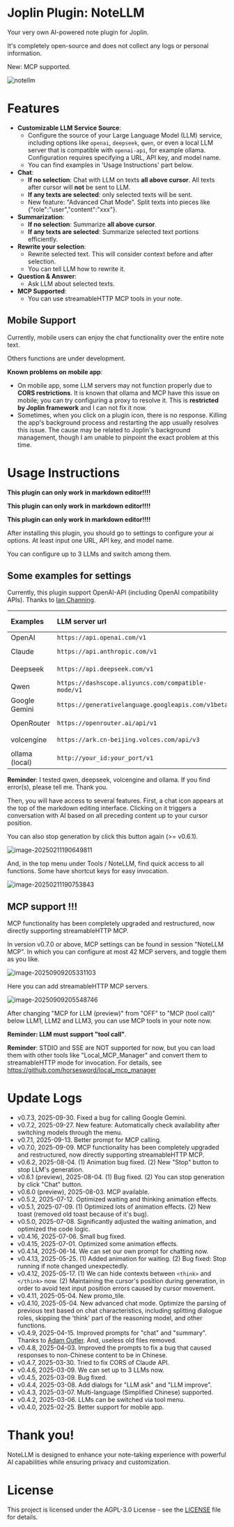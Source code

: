 # Joplin Plugin: NoteLLM

Your very own AI-powered note plugin for Joplin. 

It's completely open-source and does not collect any logs or personal information.

New: MCP supported.

![notellm](./_img/notellm.gif)

# Features

- **Customizable LLM Service Source**: 
    - Configure the source of your Large Language Model (LLM) service, including options like `openai`, `deepseek`, `qwen`, or even a local LLM server that is compatible with `openai-api`, for example ollama. Configuration requires specifying a URL, API key, and model name.
    - You can find examples in 'Usage Instructions' part below.
- **Chat**: 
    - **If no selection**: Chat with LLM on texts **all above cursor**. All texts after cursor will **not** be sent to LLM.
    - **If any texts are selected**: only selected texts will be sent.
    - New feature: "Advanced Chat Mode". Split texts into pieces like {"role":"user","content":"xxx"}.
- **Summarization**: 
    - **If no selection**: Summarize **all above cursor**.
    - **If any texts are selected**: Summarize selected text portions efficiently. 
- **Rewrite your selection**: 
    - Rewrite selected text. This will consider context before and after selection. 
    - You can tell LLM how to rewrite it.
- **Question & Answer**: 
    - Ask LLM about selected texts.
- **MCP Supported**:
    - You can use streamableHTTP MCP tools in your note.  

## Mobile Support

Currently, mobile users can enjoy the chat functionality over the entire note text. 

Others functions are under development.

**Known problems on mobile app**:
- On mobile app, some LLM servers may not function properly due to **CORS restrictions**. It is known that ollama and MCP have this issue on mobile; you can try configuring a proxy to resolve it. This is **restricted by Joplin framework** and I can not fix it now.
- Sometimes, when you click on a plugin icon, there is no response. Killing the app's background process and restarting the app usually resolves this issue. The cause may be related to Joplin's background management, though I am unable to pinpoint the exact problem at this time.

# Usage Instructions

**This plugin can only work in markdown editor!!!!**

**This plugin can only work in markdown editor!!!!**

**This plugin can only work in markdown editor!!!!**

After installing this plugin, you should go to settings to configure your ai options. At least input one URL, API key, and model name.

You can configure up to 3 LLMs and switch among them.

## Some examples for settings

Currently, this plugin support OpenAI-API (including OpenAI compatibility APIs). Thanks to [Ian Channing](https://github.com/ianchanning).

| Examples | LLM server url | LLM model name (examples) |
| :----------------------------------------- | :--------------------------------------- | ------------------------------------------ |
| OpenAI | `https://api.openai.com/v1` | `o3` |
| Claude | `https://api.anthropic.com/v1` | `claude-3-7-sonnet-20250219` |
| Deepseek | `https://api.deepseek.com/v1` | `deepseek-chat`,  or `deepseek-reasoner` |
| Qwen | `https://dashscope.aliyuncs.com/compatible-mode/v1` | `qwen-plus` |
| Google Gemini | `https://generativelanguage.googleapis.com/v1beta` | `gemini-2.0-flash` |
| OpenRouter | `https://openrouter.ai/api/v1` | `google/gemini-2.5-flash` |
| volcengine | `https://ark.cn-beijing.volces.com/api/v3` | `doubao-1.5-pro-32k` |
| ollama (local) | `http://your_id:your_port/v1` | `(YOUR_MODEL_NAME)` |

**Reminder**: I tested qwen, deepseek, volcengine and ollama. If you find error(s), please tell me. Thank you.



Then, you will have access to several features. First, a chat icon appears at the top of the markdown editing interface. Clicking on it triggers a conversation with AI based on all preceding content up to your cursor position.

You can also stop generation by click this button again (>= v0.6.1).

![image-20250211190649811](./_img/image-20250211190649811.png)

And, in the top menu under Tools / NoteLLM, find quick access to all functions. Some have shortcut keys for easy invocation.

![image-20250211190753843](./_img/image-20250211190753843.png)

## MCP support !!!

MCP functionality has been completely upgraded and restructured, now directly supporting streamableHTTP MCP.

In version v0.7.0 or above, MCP settings can be found in session "NoteLLM MCP". In which you can configure at most 42 MCP servers, and toggle them as you like.

![image-20250909205331103](./_img/image-20250909205331103.png)

Here you can add streamableHTTP MCP servers.

![image-20250909205548746](./_img/image-20250909205548746.png)



After changing "MCP for LLM (preview)" from "OFF" to "MCP (tool call)" below LLM1, LLM2 and LLM3, you can use MCP tools in your note now. 

**Reminder: LLM must support "tool call"**.

**Reminder**: STDIO and SSE are NOT supported for now, but you can load them with other tools like "Local_MCP_Manager" and convert them to streamableHTTP mode for invocation. For details, see https://github.com/horsesword/local_mcp_manager




# Update Logs

- v0.7.3, 2025-09-30. Fixed a bug for calling Google Gemini.
- v0.7.2, 2025-09-27. New feature: Automatically check availability after switching models through the menu.
- v0.7.1, 2025-09-13. Better prompt for MCP calling.
- v0.7.0, 2025-09-09. MCP functionality has been completely upgraded and restructured, now directly supporting streamableHTTP MCP.
- v0.6.2, 2025-08-04. (1) Animation bug fixed. (2) New "Stop" button to stop LLM's generation.
- v0.6.1 (preview), 2025-08-04. (1) Bug fixed. (2) You can stop generation by click "Chat" button.
- v0.6.0 (preview), 2025-08-03. MCP available.
- v0.5.2, 2025-07-12. Optimized waiting and thinking animation effects.
- v0.5.1, 2025-07-09. (1) Optimized lots of animation effects. (2) New toast (removed old toast because of it's bug).
- v0.5.0, 2025-07-08. Significantly adjusted the waiting animation, and optimized the code logic.
- v0.4.16, 2025-07-06. Small bug fixed.
- v0.4.15, 2025-07-01. Optimized some animation effects.
- v0.4.14, 2025-06-14. We can set our own prompt for chatting now.
- v0.4.13, 2025-05-25. (1) Added animation for waiting. (2) Bug fixed: Stop running if note changed unexpectedly.
- v0.4.12, 2025-05-17. (1) We can hide contexts between `<think>` and `</think>` now. (2) Maintaining the cursor's position during generation, in order to avoid text input position errors caused by cursor movement.
- v0.4.11, 2025-05-04. New promo_tile.
- v0.4.10, 2025-05-04. New advanced chat mode. Optimize the parsing of previous text based on chat characteristics, including splitting dialogue roles, skipping the 'think' part of the reasoning model, and other functions.
- v0.4.9, 2025-04-15. Improved prompts for "chat" and "summary". Thanks to [Adam Outler](https://github.com/adamoutler). And, useless old files removed.
- v0.4.8, 2025-04-03. Improved the prompts to fix a bug that caused responses to non-Chinese content to be in Chinese.
- v0.4.7, 2025-03-30. Tried to fix CORS of Claude API.
- v0.4.6, 2025-03-09. We can set up to 3 LLMs now.
- v0.4.5, 2025-03-09. Bug fixed.
- v0.4.4, 2025-03-08. Add dialogs for "LLM ask" and "LLM improve".
- v0.4.3, 2025-03-07. Multi-language (Simplified Chinese) supported.
- v0.4.2, 2025-03-06. LLMs can be switched via tool menu.
- v0.4.0, 2025-02-25. Better support for mobile app.

# Thank you!

NoteLLM is designed to enhance your note-taking experience with powerful AI capabilities while ensuring privacy and customization.

# License

This project is licensed under the AGPL-3.0 License - see the [LICENSE](LICENSE) file for details.
